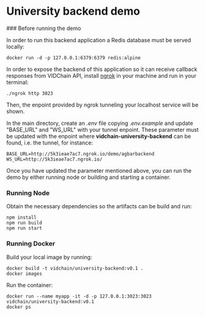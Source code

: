 # University backend demo

### Before running the demo

In order to run this backend application a Redis database must be served locally:
```
docker run -d -p 127.0.0.1:6379:6379 redis:alpine 
```

In order to expose the backend of this application so it can receive callback responses from VIDChain API, install [ngrok](https://ngrok.com/) in your machine and run in your terminal:

```
./ngrok http 3023
```

Then, the enpoint provided by ngrok tunneling your localhost service will be shown.

In the main directory, create an _.env_ file copying _.env.example_ and update "BASE_URL" and "WS_URL" with your tunnel enpoint. These parameter must be updated with the enpoint where **vidchain-university-backend** can be found, i.e. the tunnel, for instance:

```
BASE_URL=http://5k3ieae7ac7.ngrok.io/demo/agbarbackend
WS_URL=http://5k3ieae7ac7.ngrok.io/
```

Once you have updated the parameter mentioned above, you can run the demo by either running node or building and starting a container.

### Running Node

Obtain the necessary dependencies so the artifacts can be build and run:

```
npm install
npm run build
npm run start
```

### Running Docker

Build your local image by running:

```
docker build -t vidchain/university-backend:v0.1 .
docker images
```

Run the container:

```
docker run --name myapp -it -d -p 127.0.0.1:3023:3023 vidchain/university-backend:v0.1
docker ps
```
